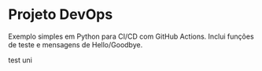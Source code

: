 # Projeto DevOps
Exemplo simples em Python para CI/CD com GitHub Actions.
Inclui funções de teste e mensagens de Hello/Goodbye.

test uni
